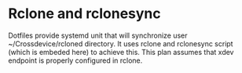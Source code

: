 # Rclone and rclonesync

Dotfiles provide systemd unit that will synchronize user ~/Crossdevice/rcloned directory.
It uses rclone and rclonesync script (which is embeded here) to achieve this. This plan
assumes that xdev endpoint is properly configured in rclone.
